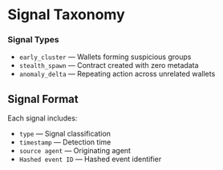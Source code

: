 # Signal Taxonomy

### Signal Types
- `early_cluster` — Wallets forming suspicious groups
- `stealth_spawn` — Contract created with zero metadata
- `anomaly_delta` — Repeating action across unrelated wallets

## Signal Format
Each signal includes:
- `type` — Signal classification
- `timestamp` — Detection time
- `source agent` — Originating agent
- `Hashed event ID` — Hashed event identifier
